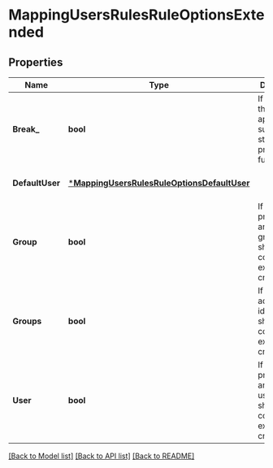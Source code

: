 # MappingUsersRulesRuleOptionsExtended

## Properties
Name | Type | Description | Notes
------------ | ------------- | ------------- | -------------
**Break_** | **bool** | If true, and the rule was applied successfully, stop processing further. | [optional] [default to null]
**DefaultUser** | [***MappingUsersRulesRuleOptionsDefaultUser**](MappingUsersRulesRuleOptionsDefaultUser.md) |  | [optional] [default to null]
**Group** | **bool** | If true, the primary GID and primary group SID should be copied to the existing credential. | [optional] [default to null]
**Groups** | **bool** | If true, all additional identifiers should be copied to the existing credential. | [optional] [default to null]
**User** | **bool** | If true, the primary UID and primary user SID should be copied to the existing credential. | [optional] [default to null]

[[Back to Model list]](../README.md#documentation-for-models) [[Back to API list]](../README.md#documentation-for-api-endpoints) [[Back to README]](../README.md)


